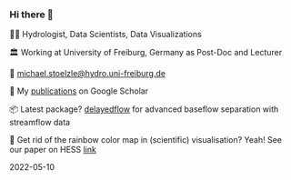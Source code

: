 ### Hi there 👋

👨‍🔬 Hydrologist, Data Scientists, Data Visualizations

🏛️ Working at University of Freiburg, Germany as Post-Doc and Lecturer

📧 michael.stoelzle@hydro.uni-freiburg.de 

📰 My [publications](https://scholar.google.de/citations?user=DEtPmaYAAAAJ) on Google Scholar

📦 Latest package? [delayedflow](https://modche.github.io/delayedflow/) for advanced baseflow separation with streamflow data

🌈 Get rid of the rainbow color map in (scientific) visualisation? Yeah! See our paper on HESS [link](https://hess.copernicus.org/articles/25/4549/2021/hess-25-4549-2021.html)

2022-05-10
